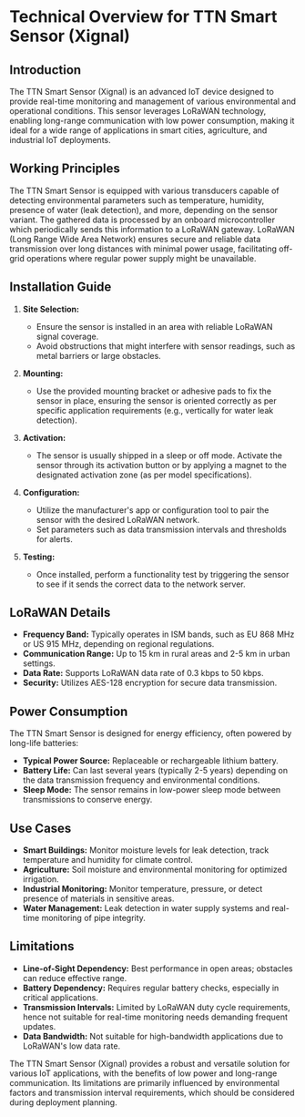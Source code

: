 # Technical Overview for TTN Smart Sensor (Xignal)

## Introduction

The TTN Smart Sensor (Xignal) is an advanced IoT device designed to provide real-time monitoring and management of various environmental and operational conditions. This sensor leverages LoRaWAN technology, enabling long-range communication with low power consumption, making it ideal for a wide range of applications in smart cities, agriculture, and industrial IoT deployments.

## Working Principles

The TTN Smart Sensor is equipped with various transducers capable of detecting environmental parameters such as temperature, humidity, presence of water (leak detection), and more, depending on the sensor variant. The gathered data is processed by an onboard microcontroller which periodically sends this information to a LoRaWAN gateway. LoRaWAN (Long Range Wide Area Network) ensures secure and reliable data transmission over long distances with minimal power usage, facilitating off-grid operations where regular power supply might be unavailable.

## Installation Guide

1. **Site Selection:**
   - Ensure the sensor is installed in an area with reliable LoRaWAN signal coverage.
   - Avoid obstructions that might interfere with sensor readings, such as metal barriers or large obstacles.

2. **Mounting:**
   - Use the provided mounting bracket or adhesive pads to fix the sensor in place, ensuring the sensor is oriented correctly as per specific application requirements (e.g., vertically for water leak detection).

3. **Activation:**
   - The sensor is usually shipped in a sleep or off mode. Activate the sensor through its activation button or by applying a magnet to the designated activation zone (as per model specifications).

4. **Configuration:**
   - Utilize the manufacturer's app or configuration tool to pair the sensor with the desired LoRaWAN network.
   - Set parameters such as data transmission intervals and thresholds for alerts.

5. **Testing:**
   - Once installed, perform a functionality test by triggering the sensor to see if it sends the correct data to the network server.

## LoRaWAN Details

- **Frequency Band:** Typically operates in ISM bands, such as EU 868 MHz or US 915 MHz, depending on regional regulations.
- **Communication Range:** Up to 15 km in rural areas and 2-5 km in urban settings.
- **Data Rate:** Supports LoRaWAN data rate of 0.3 kbps to 50 kbps.
- **Security:** Utilizes AES-128 encryption for secure data transmission.

## Power Consumption

The TTN Smart Sensor is designed for energy efficiency, often powered by long-life batteries:

- **Typical Power Source:** Replaceable or rechargeable lithium battery.
- **Battery Life:** Can last several years (typically 2-5 years) depending on the data transmission frequency and environmental conditions.
- **Sleep Mode:** The sensor remains in low-power sleep mode between transmissions to conserve energy.

## Use Cases

- **Smart Buildings:** Monitor moisture levels for leak detection, track temperature and humidity for climate control.
- **Agriculture:** Soil moisture and environmental monitoring for optimized irrigation.
- **Industrial Monitoring:** Monitor temperature, pressure, or detect presence of materials in sensitive areas.
- **Water Management:** Leak detection in water supply systems and real-time monitoring of pipe integrity.

## Limitations

- **Line-of-Sight Dependency:** Best performance in open areas; obstacles can reduce effective range.
- **Battery Dependency:** Requires regular battery checks, especially in critical applications.
- **Transmission Intervals:** Limited by LoRaWAN duty cycle requirements, hence not suitable for real-time monitoring needs demanding frequent updates.
- **Data Bandwidth:** Not suitable for high-bandwidth applications due to LoRaWAN's low data rate.

The TTN Smart Sensor (Xignal) provides a robust and versatile solution for various IoT applications, with the benefits of low power and long-range communication. Its limitations are primarily influenced by environmental factors and transmission interval requirements, which should be considered during deployment planning.